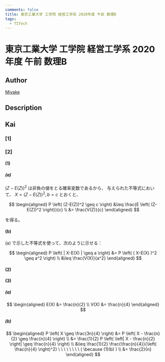```yaml
---
comments: false
title: 東京工業大学 工学院 経営工学系 2020年度 午前 数理B
tags:
  - TITech
---
```

# 東京工業大学 工学院 経営工学系 2020年度 午前 数理B

## **Author**
[Miyake](https://miyake.github.io/exams/index.html)

## **Description**

## **Kai**
### \[1\]

### \[2\]
#### (1)
##### (a)
$(Z-E(Z))^2$ は非負の値をとる確率変数であるから、
与えられた不等式において、
$X=(Z-E(Z))^2, b=c$ とおくと、

$$
\begin{aligned}
P \left( (Z-E(Z))^2 \geq c \right)
&\leq \frac{E \left( (Z-E(Z))^2 \right)}{c}
\\
&= \frac{V(Z)}{c}
\end{aligned}
$$

を得る。

#### (b)
(a) で示した不等式を使って、次のように示せる：

$$
\begin{aligned}
P \left( | X-E(X) | \geq a \right)
&=
P \left( ( X-E(X) )^2 \geq a^2 \right)
\\
&\leq \frac{V(X)}{a^2}
\end{aligned}
$$

#### (2)

#### (3)
##### (a)

$$
  \begin{aligned}
  E(X) &= \frac{n}{2}
  \\
  V(X) &= \frac{n}{4}
  \end{aligned}
$$

##### (b)

$$
  \begin{aligned}
  P \left( X \geq \frac{3n}{4} \right)
  &=
  P \left( X - \frac{n}{2} \geq \frac{n}{4} \right)
  \\
  &=
  \frac{1}{2} P \left( \left| X - \frac{n}{2} \right|
  \geq \frac{n}{4} \right)
  \\
  &\leq
  \frac{1}{2} \frac{\frac{n}{4}}{\left( \frac{n}{4} \right)^2} 
  \ \ \ \ \ \ \ \ 
  ( \because (1)(b) )
  \\
  &=
  \frac{2}{n}
  \end{aligned}
$$